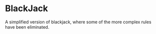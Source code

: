 # BlackJack
A simplified version of blackjack, where some of the more complex rules have been eliminated.
